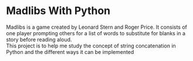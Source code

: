# Madlibs With Python

Madlibs is a game created by Leonard Stern and Roger Price. It consists of one player prompting others for a list of words to substitute for blanks in a story before reading aloud.
<br>
This project is to help me study the concept of string concatenation in Python and the different ways it can be implemented
